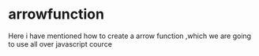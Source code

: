 # arrowfunction
Here i have mentioned how to create a arrow function ,which we are going to use all over javascript cource
